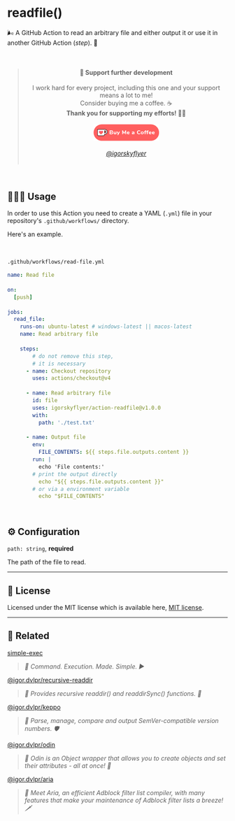 # readfile()

🌬️ A GitHub Action to read an arbitrary file and either output it or use it in another GitHub Action (*step*). 🍃

<br>

<div align="center">
	<blockquote>
		<h4>💖 Support further development</h4>
		<span>I work hard for every project, including this one and your support means a lot to me!
		<br>
		Consider buying me a coffee. ☕
		<br>
		<strong>Thank you for supporting my efforts! 🙏😊</strong></span>
		<br>
		<br>
		<a href="https://ko-fi.com/igorskyflyer" target="_blank"><img src="https://raw.githubusercontent.com/igorskyflyer/igorskyflyer/main/assets/ko-fi.png" alt="Donate to igorskyflyer" width="150"></a>
		<br>
		<br>
		<a href="https://github.com/igorskyflyer"><em>@igorskyflyer</em></a>
		<br>
		<br>
	</blockquote>
</div>

<br>

## 🤹🏼‍♂️ Usage

In order to use this Action you need to create a YAML (`.yml`) file in your repository's `.github/workflows/` directory.

Here's an example.

<br>

`.github/workflows/read-file.yml`
```yaml
name: Read file

on:
  [push]

jobs:
  read_file:
    runs-on: ubuntu-latest # windows-latest || macos-latest
    name: Read arbitrary file

    steps:
		# do not remove this step,
		# it is necessary
      - name: Checkout repository
        uses: actions/checkout@v4
        
      - name: Read arbitrary file
        id: file
        uses: igorskyflyer/action-readfile@v1.0.0
        with:
          path: './test.txt'
      
      - name: Output file
        env:
          FILE_CONTENTS: ${{ steps.file.outputs.content }}
        run: |
          echo 'File contents:'
        # print the output directly
          echo "${{ steps.file.outputs.content }}"
        # or via a environment variable
          echo "$FILE_CONTENTS"
```

<br>

## ⚙️ Configuration

`path: string`, **required**

The path of the file to read.

---

## 🪪 License

Licensed under the MIT license which is available here, [MIT license](https://github.com/igorskyflyer/action-readfile/blob/main/LICENSE).

---

## 🧬 Related

[simple-exec](https://www.npmjs.com/package/simple-exec)

> _🕺 Command. Execution. Made. Simple. ▶_

[@igor.dvlpr/recursive-readdir](https://www.npmjs.com/package/@igor.dvlpr/recursive-readdir)

> _📖 Provides recursive readdir() and readdirSync() functions. 📁_

[@igor.dvlpr/keppo](https://www.npmjs.com/package/@igor.dvlpr/keppo)

> _🎡 Parse, manage, compare and output SemVer-compatible version numbers. 🛡_

[@igor.dvlpr/odin](https://www.npmjs.com/package/@igor.dvlpr/odin)

> _🔱 Odin is an Object wrapper that allows you to create objects and set their attributes - all at once! 🔺_

[@igor.dvlpr/aria](https://www.npmjs.com/package/@igor.dvlpr/aria)

> _🧬 Meet Aria, an efficient Adblock filter list compiler, with many features that make your maintenance of Adblock filter lists a breeze! 🗡_
